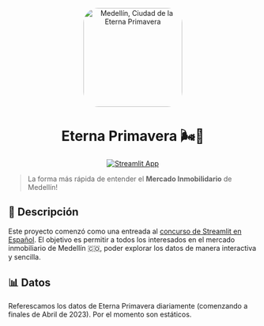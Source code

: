 <p align="center">
  <img src="https://blog.pinbus.com/hubfs/joel-duncan-Iqa-WlbNjqs-unsplash.jpg" height="200" alt="Medellín, Ciudad de la Eterna Primavera"
  style="border-radius: 30px;"
  ></a>

<h1 align="center">Eterna Primavera 🌬🏡</h1>

</p>
<div align="center">
  <a href="https://eterna-primavera.streamlit.app/">
    <img src="https://static.streamlit.io/badges/streamlit_badge_black_white.svg" alt="Streamlit App"/>
  </a>
</div>

> La forma más rápida de entender el **Mercado Inmobilidario** de Medellín!

## 📖 Descripción

Este proyecto comenzó como una entreada al [concurso de Streamlit en Español](https://discuss.streamlit.io/t/anunciando-el-concurso-de-streamlit-en-espanol/40274). El objetivo es permitir a todos los interesados en el mercado inmobiliario de Medellín 🇨🇴, poder explorar los datos de manera interactiva y sencilla.

## 📊 Datos

Referescamos los datos de Eterna Primavera diariamente (comenzando a finales de Abril de 2023). Por el momento son estáticos.

